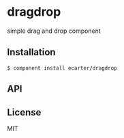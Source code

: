 
# dragdrop

  simple drag and drop component

## Installation

    $ component install ecarter/dragdrop

## API

   

## License

  MIT
